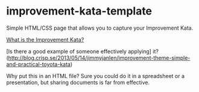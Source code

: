 # improvement-kata-template
Simple HTML/CSS page that allows you to capture your Improvement Kata.

[What is the Improvement Kata?](http://www-personal.umich.edu/~mrother/The_Improvement_Kata.html)

[Is there a good example of someone effectively applying] it?(http://blog.crisp.se/2013/05/14/jimmyjanlen/improvement-theme-simple-and-practical-toyota-kata)

Why put this in an HTML file?  Sure you could do it in a spreadsheet or a presentation, but sharing documents is far from effective.
